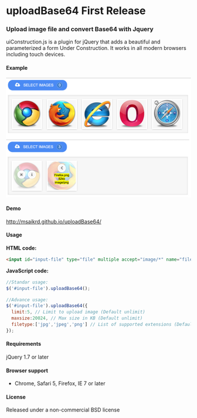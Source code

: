 uploadBase64 First Release
=======================================================

### Upload image file and convert Base64 with Jquery

uiConstruction.js is a plugin for jQuery that adds a beautiful and parameterized a form Under Construction. It works in all modern browsers including touch devices.

#### Example
![alt tag](https://github.com/matirank/uploadBase64/blob/master/example.jpg)

#### Demo
http://msaikrd.github.io/uploadBase64/

#### Usage

**HTML code:**
```html
<input id="input-file" type="file" multiple accept="image/*" name="file" />
```

**JavaScript code:**
```javascript
//Standar usage:
$('#input-file').uploadBase64();
```
```javascript
//Advance usage:
$('#input-file').uploadBase64({
  limit:5, // Limit to upload image (Default unlimit)
  maxsize:20024, // Max size in KB (Default unlimit)
  filetype:['jpg','jpeg','png'] // List of supported extensions (Default JPG, JPEG, PNG, GIF)
});
```

#### Requirements

jQuery 1.7 or later

#### Browser support
* Chrome, Safari 5, Firefox, IE 7 or later

#### License
Released under a non-commercial BSD license
